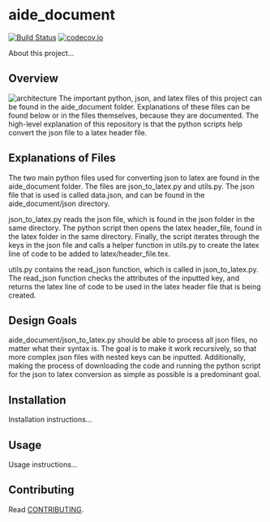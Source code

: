 # aide_document

[![Build Status](https://travis-ci.org/AguaClara/aide_document.svg?branch=master)](https://travis-ci.org/AguaClara/aide_document)
[![codecov.io](https://codecov.io/github/hbetts/orbitalpy/coverage.svg?branch=master)](https://codecov.io/github/AguaClara/aide_document?branch=master)

About this project...
## Overview
![architecture](https://docs.google.com/drawings/d/e/2PACX-1vTYhFFvPg2Pc06VDjqJHLjhOIx6gHSd71P6tPxNrN4ECgOSUc1eTTCaAq9XqnKxwLJae8cuBnah_XDw/pub?w=960&h=720)
The important python, json, and latex files of this project can be found in the aide_document folder. Explanations of these files can be found below or in the files themselves, because they are documented. The high-level explanation of this repository is that the python scripts help convert the json file to a latex header file.  


## Explanations of Files
The two main python files used for converting json to latex are found in the aide_document folder. The files are json_to_latex.py and utils.py. The json file that is used is called data.json, and can be found in the aide_document/json directory. 

json_to_latex.py reads the json file, which is found in the json folder in the same directory. The python script then opens the latex header_file, found in the latex folder in the same directory. Finally, the script iterates through the keys in the json file and calls a helper function in utils.py to create the latex line of code to be added to latex/header_file.tex. 

utils.py contains the read_json function, which is called in json_to_latex.py. The read_json function checks the attributes of the inputted key, and returns the latex line of code to be used in the latex header file that is being created. 

## Design Goals
aide_document/json_to_latex.py should be able to process all json files, no matter what their syntax is. The goal is to make it work recursively, so that more complex json files with nested keys can be inputted. Additionally, making the process of downloading the code and running the python script for the json to latex conversion as simple as possible is a predominant goal. 

## Installation

Installation instructions...

## Usage

Usage instructions...

## Contributing

Read [CONTRIBUTING](CONTRIBUTING.md).
